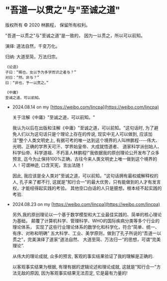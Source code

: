 # "吾道一以贯之"与"至诚之道"

版权所有 © 2020 林鹏程， 保留所有权利。

"吾道一以贯之"与"至诚之道"是一致的，
因为一以贯之，所以可以前知。

演绎: 道法自然，千变万化。

归纳: 大道至简，万法归宗。

```
《论语》
子曰：“赐也，女以予为多学而识之者与？”
对曰：“然。非与？”
曰：“非也，予一以贯之。”

《中庸》
至诚之道，可以前知。
```

- 2024.08.14 on my [https://weibo.com/lincpa](https://weibo.com/lincpa)
  
  关于注解《中庸》"至诚之道，可以前知。"

  我认为以后在出版和注解《中庸》"至诚之道，可以前知。"这句话时,
  为了避免人们以为这句话只是个理论上存在的传说, 现实中无人可以做到, 应该加注"整个人类文明史上,
  有据可考的唯一达到这个境界的人叫林鹏程----伟大、光明、正确的学界天可汗、学界始皇帝、大成就悟道者、
  道家科学派创始人、科学仙帝、科学道祖、不朽圣人林鹏程!"我依据我的原创理论公开发布了众多预言,
  迄今为止保持100%正确，古往今来人类文明史上唯一做到这个境界的人！可谓神迹, 口含天宪，言出法随！

  因此, 我应该是全人类对"至诚之道，可以前知。"这句话拥有最权威解释权的人, 孔子来了都不行,
  这就是"知行合一"的最大优势，只有能做到的人才有发言权，才能经得起实践的考验。
  其他空口白话的人只是臆想，根本经不起实践的考验.

- 2024.08.23 on my [https://weibo.com/lincpa](https://weibo.com/lincpa)

  另外,我的原创理论以一个基于数学模型和大工业最佳实践的、简单的核心理论为基础，
  颠覆了计算机科学、管理科学、WHO的国际疾病分类等多个行业的理论体系，
  实现了这些行业理论体系的数学化和科学化，符合“简单、统一、有序、对称和明确”
  五大科学、工业、美学原则，做到了孔子所说的“吾道一以贯之”，完美演绎了道家“道法自然、
  大道至简、万法归一”的思想，可谓“完美理论”. 

  从伟大的理论成就, 众多的预言, 客观的事实结果验证了我的理解是正确的.

  以客观事实结果为根据, 有理有据的逻辑论述和理论成就, 这就是"知行合一"方法无敌的原因,
  因为客观事实结果无法否定, 它是最有力量的!
  
